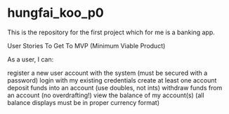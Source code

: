 # hungfai_koo_p0

This is the repository for the first project which for me is a banking app.

User Stories To Get To MVP (Minimum Viable Product)

As a user, I can:

register a new user account with the system (must be secured with a password)
login with my existing credentials
create at least one account
deposit funds into an account (use doubles, not ints)
withdraw funds from an account (no overdrafting!)
view the balance of my account(s) (all balance displays must be in proper currency format)
